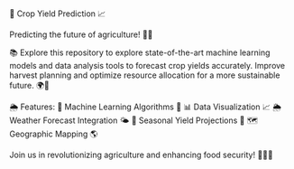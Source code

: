 🌾 Crop Yield Prediction 📈

Predicting the future of agriculture! 🌱🚜

📚 Explore this repository to explore state-of-the-art machine learning models and data analysis tools to forecast crop yields accurately. Improve harvest planning and optimize resource allocation for a more sustainable future. 🌍🌿

🌦️ Features:
🌾 Machine Learning Algorithms 🤖
📊 Data Visualization 📈
🌦️ Weather Forecast Integration 🌤️
📅 Seasonal Yield Projections 📆
🗺️ Geographic Mapping 🌎

Join us in revolutionizing agriculture and enhancing food security! 🌽🍅🥕
